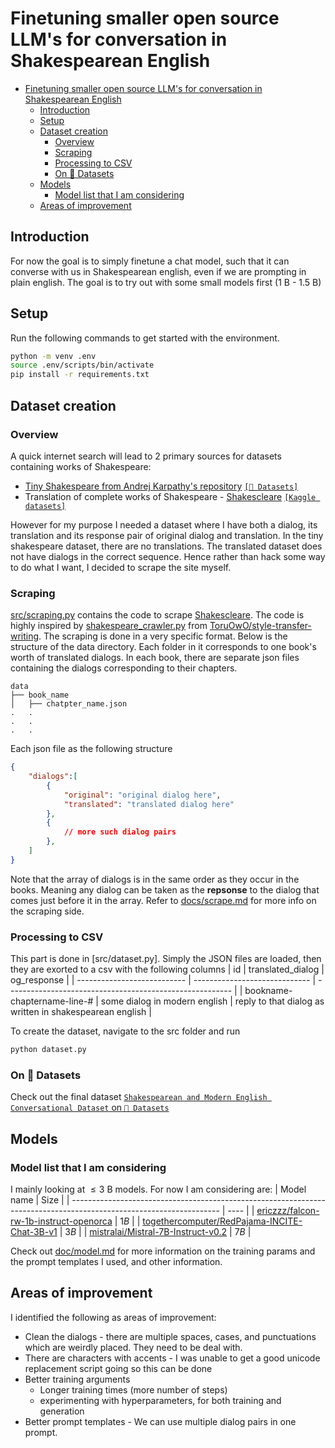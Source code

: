 # Finetuning smaller open source LLM's for conversation in Shakespearean English

<!--toc:start-->

- [Finetuning smaller open source LLM's for conversation in Shakespearean English](#finetuning-smaller-open-source-llms-for-conversation-in-shakespearean-english)
  - [Introduction](#introduction)
  - [Setup](#setup)
  - [Dataset creation](#dataset-creation)
    - [Overview](#overview)
    - [Scraping](#scraping)
    - [Processing to CSV](#processing-to-csv)
    - [On 🤗 Datasets](#on--datasets)
  - [Models](#models)
    - [Model list that I am considering](#model-list-that-i-am-considering)
  - [Areas of improvement](#areas-of-improvement)
<!--toc:end-->

## Introduction

For now the goal is to simply finetune a chat model, such that it can converse
with us in Shakespearean english, even if we are prompting in plain english. The
goal is to try out with some small models first ($1$ B - $1.5$ B)

## Setup

Run the following commands to get started with the environment.

```bash
python -m venv .env
source .env/scripts/bin/activate
pip install -r requirements.txt
```

## Dataset creation

### Overview

A quick internet search will lead to 2 primary sources for datasets containing works of Shakespeare:
* [Tiny Shakespeare from Andrej Karpathy's repository](https://raw.githubusercontent.com/karpathy/char-rnn/master/data/tinyshakespeare/input.txt) [`[🤗 Datasets]`](https://huggingface.co/datasets/Trelis/tiny-shakespeare)
* Translation of complete works of Shakespeare - [Shakescleare](https://www.litcharts.com/shakescleare/shakespeare-translations) [`[Kaggle datasets]`](https://www.kaggle.com/datasets/garnavaurha/shakespearify)

However for my purpose I needed a dataset where I have both a dialog, its translation and its response pair of original dialog and translation. In the tiny shakespeare dataset, there are no translations. The translated dataset does not have dialogs in the correct sequence. Hence rather than hack some way to do what I want, I decided to scrape the site myself.

### Scraping

[src/scraping.py](src/scraping.py) contains the code to scrape [Shakescleare](https://www.litcharts.com/shakescleare/shakespeare-translations). The code is highly inspired by [shakespeare_crawler.py](https://github.com/ToruOwO/style-transfer-writing/blob/9119fae3f56312d4c202945051bdfd3761aed63b/data/shakespeare_crawler/shakespeare_crawler/spiders/shakespeare_crawler.py) from [ToruOwO/style-transfer-writing](https://github.com/ToruOwO/style-transfer-writing). The scraping is done in a very specific format. Below is the structure of the data directory. Each folder in it corresponds to one book's worth of translated dialogs. In each book, there are separate json files containing the dialogs corresponding to their chapters.

```
data
├── book_name
│   ├── chatpter_name.json
.   .
.   .
.   .
```

Each json file as the following structure

```json
{
    "dialogs":[
        {
            "original": "original dialog here",
            "translated": "translated dialog here"
        },
        {
            // more such dialog pairs
        },
    ]
}
```

Note that the array of dialogs is in the same order as they occur in the books. Meaning any dialog can be taken as the **repsonse** to the dialog that comes just before it in the array. Refer to [docs/scrape.md](docs/scrape.md) for more info on the scraping side.

### Processing to CSV

This part is done in [src/dataset.py]. Simply the JSON files are loaded, then they are exorted to a csv with the following columns
| id                          | translated_dialog             | og_response                                              |
| --------------------------- | ----------------------------- | -------------------------------------------------------- |
| bookname-chaptername-line-# | some dialog in modern english | reply to that dialog as written in shakespearean english |

To create the dataset, navigate to the src folder and run

```bash
python dataset.py
```

### On 🤗 Datasets

Check out the final dataset [`Shakespearean and Modern English Conversational Dataset` on  `🤗 Datasets` ](https://huggingface.co/datasets/Roudranil/shakespearean-and-modern-english-conversational-dataset)

## Models

### Model list that I am considering

I mainly looking at $\le 3$ B models. For now I am considering are:
| Model name                                                                                                          | Size |
| ------------------------------------------------------------------------------------------------------------------- | ---- |
| [ericzzz/falcon-rw-1b-instruct-openorca](https://huggingface.co/ericzzz/falcon-rw-1b-instruct-openorca)             | $1B$ |
| [togethercomputer/RedPajama-INCITE-Chat-3B-v1](https://huggingface.co/togethercomputer/RedPajama-INCITE-Chat-3B-v1) | $3B$ |
| [mistralai/Mistral-7B-Instruct-v0.2](https://huggingface.co/mistralai/Mistral-7B-Instruct-v0.2)                     | $7B$ |

Check out [doc/model.md](doc/model.md) for more information on the training params and the prompt templates I used, and other information.

## Areas of improvement

I identified the following as areas of improvement:
- Clean the dialogs - there are multiple spaces, cases, and punctuations which are weirdly placed. They need to be deal with.
- There are characters with accents - I was unable to get a good unicode replacement script going so this can be done
- Better training arguments
  - Longer training times (more number of steps)
  - experimenting with hyperparameters, for both training and generation
- Better prompt templates - We can use multiple dialog pairs in one prompt. 